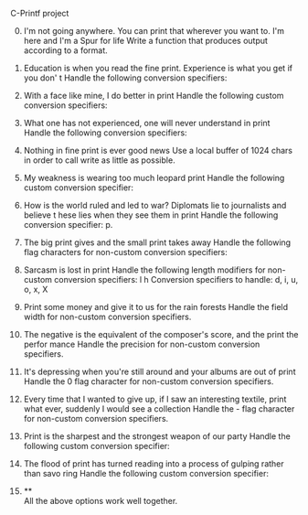 C-Printf project

0.	I'm not going anywhere. You can print that wherever you want to. I'm here and I'm a Spur for life
	Write a function that produces output according to a format.

1.	Education is when you read the fine print. Experience is what you get if you don' t
	Handle the following conversion specifiers:

2.	With a face like mine, I do better in print
	Handle the following custom conversion specifiers:

3.	What one has not experienced, one will never understand in print
	Handle the following conversion specifiers:

4.	Nothing in fine print is ever good news
	Use a local buffer of 1024 chars in order to call write as little as possible.

5.	My weakness is wearing too much leopard print
	Handle the following custom conversion specifier:

6.	How is the world ruled and led to war? Diplomats lie to journalists and believe t hese lies when they see them in print
	Handle the following conversion specifier: p.

7.	The big print gives and the small print takes away
	Handle the following flag characters for non-custom conversion specifiers:

8.	Sarcasm is lost in print
	Handle the following length modifiers for non-custom conversion specifiers:
	l
	h
	Conversion specifiers to handle: d, i, u, o, x, X

9.	Print some money and give it to us for the rain forests
	Handle the field width for non-custom conversion specifiers.

10.	The negative is the equivalent of the composer's score, and the print the perfor mance
	Handle the precision for non-custom conversion specifiers.

11.	It's depressing when you're still around and your albums are out of print
	Handle the 0 flag character for non-custom conversion specifiers.

12.	Every time that I wanted to give up, if I saw an interesting textile, print what ever, suddenly I would see a collection
	Handle the - flag character for non-custom conversion specifiers.

13.	Print is the sharpest and the strongest weapon of our party
	Handle the following custom conversion specifier:

14.	The flood of print has turned reading into a process of gulping rather than savo ring
	Handle the following custom conversion specifier:

15.	**	
All the above options work well together.


